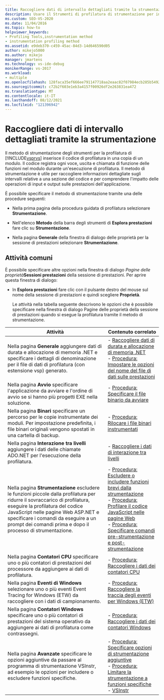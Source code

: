 ```yaml
---
title: Raccogliere dati di intervallo dettagliati tramite la strumentazione
description: Usare il Strumenti di profilatura di strumentazione per informazioni dettagliate sull'intervallo di una sezione del codice e per comprendere l'impatto delle operazioni di I/O.
ms.custom: SEO-VS-2020
ms.date: 11/04/2016
ms.topic: how-to
helpviewer_keywords:
- Profiling Tools,instrumentation method
- instrumentation profiling method
ms.assetid: e9deb370-c459-45ac-84d3-14d646590d05
author: mikejo5000
ms.author: mikejo
manager: jmartens
ms.technology: vs-ide-debug
monikerRange: vs-2017
ms.workload:
- multiple
ms.openlocfilehash: 128faca35ef666ee791147718aa2eaac82f07984ecb285b54926717730b3d8a7
ms.sourcegitcommit: c72b2f603e1eb3a4157f00926df2e263831ea472
ms.translationtype: MT
ms.contentlocale: it-IT
ms.lasthandoff: 08/12/2021
ms.locfileid: "121396942"
---
```

# <a name="collect-detailed-timing-data-by-using-instrumentation"></a>Raccogliere dati di intervallo dettagliati tramite la strumentazione
Il metodo di strumentazione degli strumenti per la profilatura di [!INCLUDE[vsprvs](../code-quality/includes/vsprvs_md.md)] inserisce il codice di profilatura in una copia di un modulo. Il codice registra ogni voce, uscita e chiamata di funzione delle funzioni nel modulo durante un'esecuzione di profilatura. Il metodo di strumentazione è utile per raccogliere informazioni dettagliate sugli intervalli relative a una sezione del codice e per comprendere l'impatto delle operazioni di input e output sulle prestazioni dell'applicazione.

 È possibile specificare il metodo di strumentazione tramite una delle procedure seguenti:

- Nella prima pagina della procedura guidata di profilatura selezionare **Strumentazione**.

- Nell'elenco **Metodo** della barra degli strumenti di **Esplora prestazioni** fare clic su **Strumentazione**.

- Nella pagina **Generale** della finestra di dialogo delle proprietà per la sessione di prestazioni selezionare **Strumentazione**.

## <a name="common-tasks"></a>Attività comuni
 È possibile specificare altre opzioni nella finestra di dialogo _Pagine delle proprietà_**Sessioni prestazioni** della sessione di prestazioni. Per aprire questa finestra di dialogo:

- In **Esplora prestazioni** fare clic con il pulsante destro del mouse sul nome della sessione di prestazioni e quindi scegliere **Proprietà**.

  Le attività nella tabella seguente descrivono le  opzioni che è possibile specificare nella finestra di dialogo Pagine delle proprietà della sessione di prestazioni quando si esegue la profilatura tramite il metodo di strumentazione.

|Attività|Contenuto correlato|
|----------|---------------------|
|Nella pagina **Generale** aggiungere dati di durata e allocazione di memoria .NET e specificare i dettagli di denominazione per il file di dati di profilatura (con estensione vsp) generato.|-   [Raccogliere dati di durata e allocazione di memoria .NET](../profiling/collecting-dotnet-memory-allocation-and-lifetime-data.md)<br />-   [Procedura: Impostare le opzioni del nome del file di dati sulle prestazioni](../profiling/how-to-set-performance-data-file-name-options.md)|
|Nella pagina **Avvio** specificare l'applicazione da avviare e l'ordine di avvio se si hanno più progetti EXE nella soluzione.|-   [Procedura: Specificare il file binario da avviare](../profiling/how-to-specify-the-binary-to-start.md)|
|Nella pagina **Binari** specificare un percorso per le copie instrumentate dei moduli. Per impostazione predefinita, i file binari originali vengono spostati in una cartella di backup.|-   [Procedura: Rilocare i file binari instrumentati](../profiling/how-to-relocate-instrumented-binaries.md)|
|Nella pagina **Interazione tra livelli** aggiungere i dati delle chiamate ADO.NET per l'esecuzione della profilatura.|-   [Raccogliere i dati di interazione tra livelli](../profiling/collecting-tier-interaction-data.md)|
|Nella pagina **Strumentazione** escludere le funzioni piccole dalla profilatura per ridurre il sovraccarico di profilatura, eseguire la profilatura del codice JavaScript nelle pagine Web ASP.NET e specificare i comandi da eseguire a un prompt dei comandi prima e dopo il processo di strumentazione.|-   [Procedura: Escludere o includere funzioni brevi dalla strumentazione](../profiling/how-to-exclude-or-include-short-functions-from-instrumentation.md)<br />-   [Procedura: Profilare il codice JavaScript nelle pagine Web](../profiling/how-to-profile-javascript-code-in-web-pages.md)<br />-   [Procedura: Specificare comandi pre-strumentazione e post-strumentazione](../profiling/how-to-specify-pre-and-post-instrument-commands.md)|
|Nella pagina **Contatori CPU** specificare uno o più contatori di prestazioni del processore da aggiungere ai dati di profilatura.|-   [Procedura: Raccogliere i dati dei contatori CPU](../profiling/how-to-collect-cpu-counter-data.md)|
|Nella pagina **Eventi di Windows** selezionare uno o più eventi Event Tracing for Windows (ETW) da raccogliere con i dati di campionamento.|-   [Procedura: Raccogliere la traccia degli eventi per Windows (ETW)](../profiling/how-to-collect-event-tracing-for-windows-etw-data.md)|
|Nella pagina **Contatori Windows** specificare uno o più contatori di prestazioni del sistema operativo da aggiungere ai dati di profilatura come contrassegni.|-   [Procedura: Raccogliere i dati dei contatori Windows](../profiling/how-to-collect-windows-counter-data.md)|
|Nella pagina **Avanzate** specificare le opzioni aggiuntive da passare al programma di strumentazione VSInstr, ad esempio le opzioni per includere o escludere funzioni specifiche.|-   [Procedura: Specificare opzioni di strumentazione aggiuntive](../profiling/how-to-specify-additional-instrumentation-options.md)<br />-   [Procedura: Limitare la strumentazione a funzioni specifiche](../profiling/how-to-limit-instrumentation-to-specific-functions.md)<br />-   [VSInstr](../profiling/vsinstr.md)|
